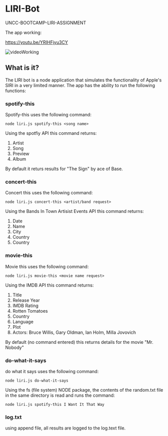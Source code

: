 # LIRI-Bot
UNCC-BOOTCAMP-LIRI-ASSIGNMENT

The app working:

https://youtu.be/YRIHFjyu3CY

![videoWorking](/Users/dan/Documents/UNCC-Bootcamp/homework/liri-node-app/videoWorking.gif)



## What is it?

The LIRI bot is a node application that simulates the functionality of Apple's SIRI in a very limited manner. The app has the ability to run the following functions:

### spotify-this

Spotify-this uses the following command:

`node liri.js spotify-this <song name>`

Using the spotfiy API this command returns:

1. Artist
2. Song
3. Preview
4. Album

By default it returs results for "The Sign" by ace of Base.

### concert-this

Concert this uses the following command:

`node liri.js concert-this <artist/band request>`

Using the Bands In Town Artisist Events API this command returns:

1. Date
2. Name
3. City
4. Country
5. Country

### movie-this

Movie  this uses the following command:

`node liri.js movie-this <movie name request>`

Using the IMDB API this command returns:

1. Title
2. Release Year
3. IMDB Rating
4. Rotten Tomatoes
5. Country
6. Language
7. Plot
8. Actors: Bruce Willis, Gary Oldman, Ian Holm, Milla Jovovich

By default (no command entered) this returns details for the movie "Mr. Nobody"

### do-what-it-says

do what it says uses the following command:

`node liri.js do-what-it-says`

Using the fs (file system) NODE package, the contents of the random.txt file in the same directory is read and runs the command:

`node liri.js spotify-this I Want It That Way`

### log.txt

using append file, all results are logged to the log.text file.



